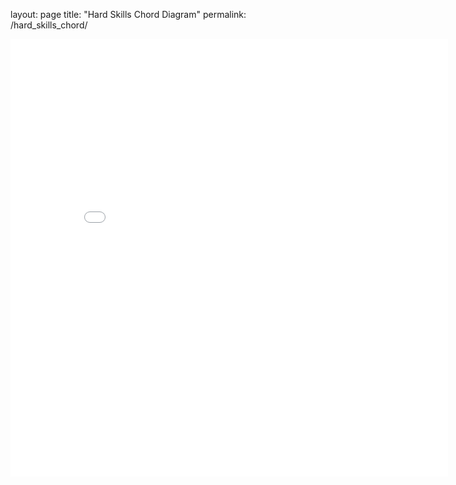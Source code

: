 
layout: page
title: "Hard Skills Chord Diagram"
permalink: /hard_skills_chord/

<iframe width = "700" height="700" seamless frameborder="0" scrolling = "no" src="./images/chard_skills_chord.html"></iframe>
